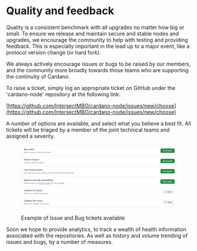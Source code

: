 # Quality and feedback

Quality is a consistent benchmark with all upgrades no matter how big or small. To ensure we release and maintain secure and stable nodes and upgrades, we encourage the community to help with testing and providing feedback. This is especially important in the lead up to a major event, like a protocol version change (or hard fork).

We always actively encourage issues or bugs to be raised by our members, and the community more broadly towards those teams who are supporting the continuity of Cardano.&#x20;

To raise a ticket, simply log an appropriate ticket on GitHub under the 'cardano-node' repository at the following link:

[https://github.com/IntersectMBO/cardano-node/issues/new/choose](https://github.com/IntersectMBO/cardano-node/issues/new/choose)

A number of options are available, and select what you believe a best fit. All tickets will be triaged by a member of the joint technical teams and assigned a severity.

<figure><img src="../../.gitbook/assets/image (1) (1) (1).png" alt=""><figcaption><p>Example of Issue and Bug tickets available</p></figcaption></figure>

Soon we hope to provide analytics, to track a wealth of health information associated with the repositories. As well as history and volume trending of issues and bugs, by a number of measures.
